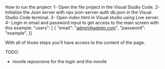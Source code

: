 
How to run the project:
1- Open the file project in the Visual Studio Code.
2- Initialize the Json server with npx json-server-auth db.json in the Visual Studio Code terminal.
3- Open index.html in Visual studio using Live server.
4- Login in email and password input to get access to the main screen with this example:
"users": [ { "email": "admin@admin.com", "password": "example", }]

With all of thoes steps you'll have access to the content of the page. 


TODO:
- movile reposnsive for the login and the movile



